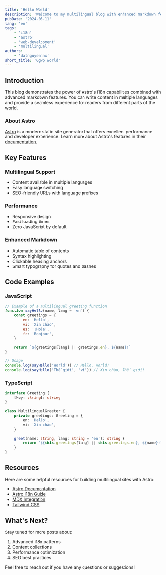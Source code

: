 ```yaml
---
title: 'Hello World'
description: 'Welcome to my multilingual blog with enhanced markdown features'
pubDate: '2024-05-11'
lang: 'en'
tags:
    - 'i18n'
    - 'astro'
    - 'web-development'
    - 'multilingual'
authors:
    - 'datnguyennnx'
short_title: 'Ggwp world'
---
```


## Introduction

This blog demonstrates the power of Astro's i18n capabilities combined with advanced markdown features. You can write content in multiple languages and provide a seamless experience for readers from different parts of the world.

### About Astro

[Astro](https://astro.build) is a modern static site generator that offers excellent performance and developer experience. Learn more about Astro's features in their [documentation](https://docs.astro.build).

## Key Features

### Multilingual Support

-   Content available in multiple languages
-   Easy language switching
-   SEO-friendly URLs with language prefixes

### Performance

-   Responsive design
-   Fast loading times
-   Zero JavaScript by default

### Enhanced Markdown

-   Automatic table of contents
-   Syntax highlighting
-   Clickable heading anchors
-   Smart typography for quotes and dashes

## Code Examples

### JavaScript

```javascript
// Example of a multilingual greeting function
function sayHello(name, lang = 'en') {
    const greetings = {
        en: 'Hello',
        vi: 'Xin chào',
        es: '¡Hola',
        fr: 'Bonjour',
    }

    return `${greetings[lang] || greetings.en}, ${name}!`
}

// Usage
console.log(sayHello('World')) // Hello, World!
console.log(sayHello('Thế giới', 'vi')) // Xin chào, Thế giới!
```

### TypeScript

```typescript
interface Greeting {
    [key: string]: string
}

class MultilingualGreeter {
    private greetings: Greeting = {
        en: 'Hello',
        vi: 'Xin chào',
    }

    greet(name: string, lang: string = 'en'): string {
        return `${this.greetings[lang] || this.greetings.en}, ${name}!`
    }
}
```

## Resources

Here are some helpful resources for building multilingual sites with Astro:

-   [Astro Documentation](https://docs.astro.build)
-   [Astro i18n Guide](https://docs.astro.build/en/guides/internationalization/)
-   [MDX Integration](https://docs.astro.build/en/guides/integrations-guide/mdx/)
-   [Tailwind CSS](https://tailwindcss.com)

## What's Next?

Stay tuned for more posts about:

1. Advanced i18n patterns
2. Content collections
3. Performance optimization
4. SEO best practices

Feel free to reach out if you have any questions or suggestions!
